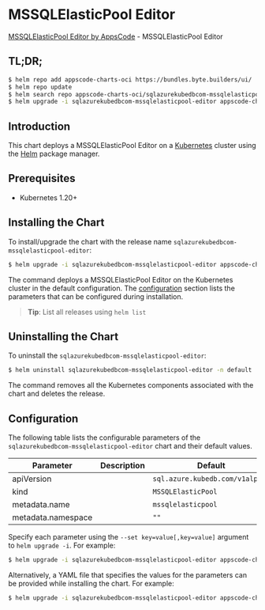# MSSQLElasticPool Editor

[MSSQLElasticPool Editor by AppsCode](https://byte.builders) - MSSQLElasticPool Editor

## TL;DR;

```bash
$ helm repo add appscode-charts-oci https://bundles.byte.builders/ui/
$ helm repo update
$ helm search repo appscode-charts-oci/sqlazurekubedbcom-mssqlelasticpool-editor --version=v0.4.21
$ helm upgrade -i sqlazurekubedbcom-mssqlelasticpool-editor appscode-charts-oci/sqlazurekubedbcom-mssqlelasticpool-editor -n default --create-namespace --version=v0.4.21
```

## Introduction

This chart deploys a MSSQLElasticPool Editor on a [Kubernetes](http://kubernetes.io) cluster using the [Helm](https://helm.sh) package manager.

## Prerequisites

- Kubernetes 1.20+

## Installing the Chart

To install/upgrade the chart with the release name `sqlazurekubedbcom-mssqlelasticpool-editor`:

```bash
$ helm upgrade -i sqlazurekubedbcom-mssqlelasticpool-editor appscode-charts-oci/sqlazurekubedbcom-mssqlelasticpool-editor -n default --create-namespace --version=v0.4.21
```

The command deploys a MSSQLElasticPool Editor on the Kubernetes cluster in the default configuration. The [configuration](#configuration) section lists the parameters that can be configured during installation.

> **Tip**: List all releases using `helm list`

## Uninstalling the Chart

To uninstall the `sqlazurekubedbcom-mssqlelasticpool-editor`:

```bash
$ helm uninstall sqlazurekubedbcom-mssqlelasticpool-editor -n default
```

The command removes all the Kubernetes components associated with the chart and deletes the release.

## Configuration

The following table lists the configurable parameters of the `sqlazurekubedbcom-mssqlelasticpool-editor` chart and their default values.

|     Parameter      | Description |                  Default                   |
|--------------------|-------------|--------------------------------------------|
| apiVersion         |             | <code>sql.azure.kubedb.com/v1alpha1</code> |
| kind               |             | <code>MSSQLElasticPool</code>              |
| metadata.name      |             | <code>mssqlelasticpool</code>              |
| metadata.namespace |             | <code>""</code>                            |


Specify each parameter using the `--set key=value[,key=value]` argument to `helm upgrade -i`. For example:

```bash
$ helm upgrade -i sqlazurekubedbcom-mssqlelasticpool-editor appscode-charts-oci/sqlazurekubedbcom-mssqlelasticpool-editor -n default --create-namespace --version=v0.4.21 --set apiVersion=sql.azure.kubedb.com/v1alpha1
```

Alternatively, a YAML file that specifies the values for the parameters can be provided while
installing the chart. For example:

```bash
$ helm upgrade -i sqlazurekubedbcom-mssqlelasticpool-editor appscode-charts-oci/sqlazurekubedbcom-mssqlelasticpool-editor -n default --create-namespace --version=v0.4.21 --values values.yaml
```
